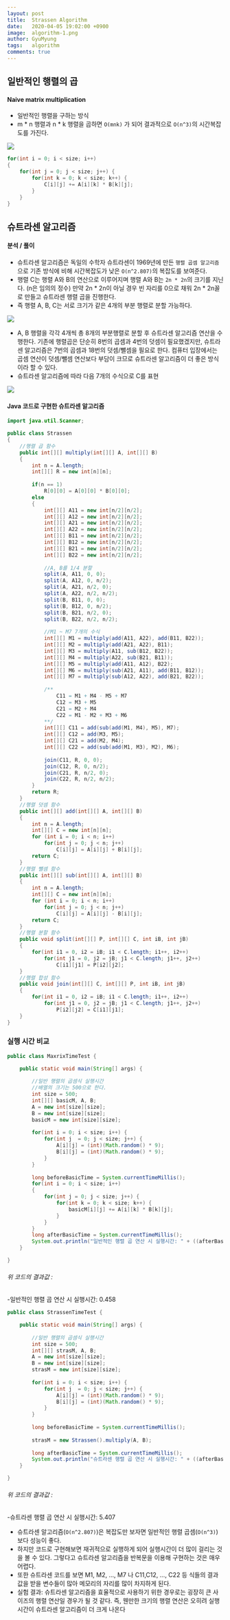 ```yaml
---
layout:	post
title:  Strassen Algorithm
date:   2020-04-05 19:02:00 +0900
image:  algorithm-1.png
author: GyuMyung
tags:   algorithm
comments: true
---
```


## 일반적인 행렬의 곱

#### Naive matrix multiplication

* 일반적인 행렬을 구하는 방식
* m * n 행렬과 n * k 행렬을 곱하면 `O(mnk)` 가 되어 결과적으로 `O(n^3)`의 시간복잡도를  가진다.

![](http://yimoyimo.tk/images/strassen1.png)

```c
for(int i = 0; i < size; i++)
{
    for(int j = 0; j < size; j++) {
        for(int k = 0; k < size; k++) {
            C[i][j] += A[i][k] * B[k][j];
        }
    }
}
```

## 슈트라센 알고리즘

#### 분석 / 풀이

* 슈트라센 알고리즘은 독일의 수학자 슈트라센이 1969년에 만든 `행렬 곱셈 알고리즘`으로 기존 방식에 비해 시간복잡도가 낮은 `O(n^2.807)`의 복잡도를 보여준다.
* 행렬 C는 행렬 A와 B의 연산으로 이루어지며 행렬 A와 B는 `2n * 2n`의 크기를 지닌다. (n은 임의의 정수) 만약 2n * 2n이 아닐 경우 빈 자리를 0으로 채워 2n * 2n꼴로 만들고 슈트라센 행렬 곱을 진행한다.
* 즉 행렬 A, B, C는 서로 크기가 같은 4개의 부분 행렬로 분할 가능하다.

![](http://yimoyimo.tk/images/strassen2.png)

* A, B 행렬을 각각 4개씩 총 8개의 부분행렬로 분할 후 슈트라센 알고리즘 연산을 수행한다. 기존에 행렬곱은 단순히 8번의 곱셈과 4번의 덧셈이 필요했겠지만, 슈트라센 알고리즘은 7번의 곱셈과 18번의 덧셈/뺄셈을 필요로 한다. 컴퓨터 입장에서는 곱셈 연산이 덧셈/뺄셈 연산보다 부담이 크므로 슈트라센 알고리즘이 더 좋은 방식이라 할 수 있다.
* 슈트라센 알고리즘에 따라 다음 7개의 수식으로 C를 표현

![](http://yimoyimo.tk/images/strassen3.png)



#### Java 코드로 구현한 슈트라센 알고리즘

```java
import java.util.Scanner;

public class Strassen
{
    //행렬 곱 함수
    public int[][] multiply(int[][] A, int[][] B)
    {
        int n = A.length;
        int[][] R = new int[n][n];
        
        if(n == 1)
            R[0][0] = A[0][0] * B[0][0];
        else
        {
            int[][] A11 = new int[n/2][n/2];
            int[][] A12 = new int[n/2][n/2];
            int[][] A21 = new int[n/2][n/2];
            int[][] A22 = new int[n/2][n/2];
            int[][] B11 = new int[n/2][n/2];
            int[][] B12 = new int[n/2][n/2];
            int[][] B21 = new int[n/2][n/2];
            int[][] B22 = new int[n/2][n/2];
            
            //A, B를 1/4 분할
            split(A, A11, 0, 0);
            split(A, A12, 0, n/2);
            split(A, A21, n/2, 0);
            split(A, A22, n/2, n/2);
            split(B, B11, 0, 0);
            split(B, B12, 0, n/2);
            split(B, B21, n/2, 0);
            split(B, B22, n/2, n/2);
            
            //M1 ~ M7 7개의 수식
            int[][] M1 = multiply(add(A11, A22), add(B11, B22));
            int[][] M2 = multiply(add(A21, A22), B11);
            int[][] M3 = multiply(A11, sub(B12, B22));
            int[][] M4 = multiply(A22, sub(B21, B11));
            int[][] M5 = multiply(add(A11, A12), B22);
            int[][] M6 = multiply(sub(A21, A11), add(B11, B12));
			int[][] M7 = multiply(sub(A12, A22), add(B21, B22));
            
            /**
            	C11 = M1 + M4 - M5 + M7
            	C12 = M3 + M5
            	C21 = M2 + M4
            	C22 = M1 - M2 + M3 + M6
            **/
            int[][] C11 = add(sub(add(M1, M4), M5), M7);
            int[][] C12 = add(M3, M5);
            int[][] C21 = add(M2, M4);
            int[][] C22 = add(sub(add(M1, M3), M2), M6);
            
            join(C11, R, 0, 0);
            join(C12, R, 0, n/2);
            join(C21, R, n/2, 0);
            join(C22, R, n/2, n/2);
        }
        return R;
    }
    //행렬 덧셈 함수
    public int[][] add(int[][] A, int[][] B)
    {
        int n = A.length;
        int[][] C = new int[n][n];
        for (int i = 0; i < n; i++)
            for(int j = 0; j < n; j++)
                C[i][j] = A[i][j] + B[i][j];
        return C;
    }
    //행렬 뺄셈 함수
    public int[][] sub(int[][] A, int[][] B)
    {
        int n = A.length;
        int[][] C = new int[n][n];
        for (int i = 0; i < n; i++)
            for(int j = 0; j < n; j++)
                C[i][j] = A[i][j] - B[i][j];
        return C;
    }
    //행렬 분할 함수
    public void split(int[][] P, int[][] C, int iB, int jB)
    {
        for(int i1 = 0, i2 = iB; i1 < C.length; i1++, i2++) 
            for(int j1 = 0, j2 = jB; j1 < C.length; j1++, j2++)
                C[i1][j1] = P[i2][j2];
    }
    //행렬 합성 함수
    public void join(int[][] C, int[][] P, int iB, int jB)
    {
        for(int i1 = 0, i2 = iB; i1 < C.length; i1++, i2++)
            for(int j1 = 0, j2 = jB; j1 < C.length; j1++, j2++)
                P[i2][j2] = C[i1][j1];
    }
}
```

### 실행 시간 비교

``` java
public class MaxrixTimeTest {

	public static void main(String[] args) {
		
		//일반 행렬의 곱셈식 실행시간
        //배열의 크기는 500으로 한다.
		int size = 500;
		int[][] basicM, A, B;
		A = new int[size][size];
		B = new int[size][size];
		basicM = new int[size][size];
		
		for(int i = 0; i < size; i++) {
			for(int j  = 0; j < size; j++) {
				A[i][j] = (int)(Math.random() * 9);
				B[i][j] = (int)(Math.random() * 9);
			}
		}
		
		long beforeBasicTime = System.currentTimeMillis();
		for(int i = 0; i < size; i++)
		{
		    for(int j = 0; j < size; j++) {
		        for(int k = 0; k < size; k++) {
		        	basicM[i][j] += A[i][k] * B[k][j];
		        }
		    }
		}
		long afterBasicTime = System.currentTimeMillis();
		System.out.println("일반적인 행렬 곱 연산 시 실행시간: " + ((afterBasicTime - beforeBasicTime) / 1000.0));
	}

}
```

###### 위 코드의 결과값 : 

-일반적인 행렬 곱 연산 시 실행시간: 0.458

``` java
public class StrassenTimeTest {

	public static void main(String[] args) {
		
		//일반 행렬의 곱셈식 실행시간
		int size = 500;
		int[][] strasM, A, B;
		A = new int[size][size];
		B = new int[size][size];
		strasM = new int[size][size];
		
		for(int i = 0; i < size; i++) {
			for(int j  = 0; j < size; j++) {
				A[i][j] = (int)(Math.random() * 9);
				B[i][j] = (int)(Math.random() * 9);
			}
		}
		
		long beforeBasicTime = System.currentTimeMillis();
		
		strasM = new Strassen().multiply(A, B);
		
		long afterBasicTime = System.currentTimeMillis();
		System.out.println("슈트라센 행렬 곱 연산 시 실행시간: " + ((afterBasicTime - beforeBasicTime) / 1000.0));
	}

}
```

###### 위 코드의 결과값 : 

-슈트라센 행렬 곱 연산 시 실행시간: 5.407



- 슈트라센 알고리즘(`O(n^2.807)`)은 복잡도만 보자면 일반적인 행렬 곱셈(`O(n^3)`) 보다 성능이 좋다.
- 하지만 코드로 구현해보면 재귀적으로 실행하게 되어 실행시간이 더 많이 걸리는 것을 볼 수 있다. 그렇다고 슈트라센 알고리즘을 반복문을 이용해 구현하는 것은 매우 어렵다.
- 또한 슈트라센 코드를 보면 M1, M2, ..., M7 나 C11,C12, ..., C22 등 식들의 결과값을 받을 변수들이 많아 메모리의 자리를 많이 차지하게 된다.
- 실험 결과: 슈트라센 알고리즘을 효율적으로 사용하기 위한 경우로는 굉장히 큰 사이즈의 행렬 연산일 경우가 될 것 같다. 즉, 웬만한 크기의 행렬 연산은 오히려 실행시간이 슈트라센 알고리즘이 더 크게 나온다

